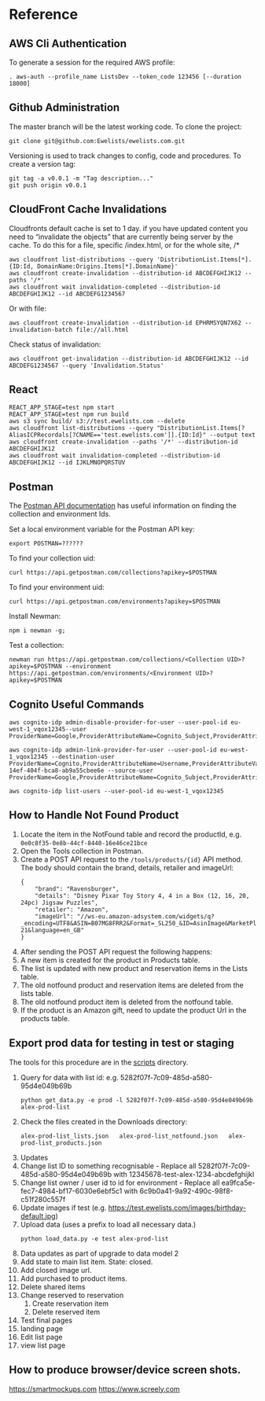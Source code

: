 # Reference
## AWS Cli Authentication
To generate a session for the required AWS profile:
```
. aws-auth --profile_name ListsDev --token_code 123456 [--duration 18000]
```

## Github Administration
The master branch will be the latest working code. To clone the project:
```
git clone git@github.com:Ewelists/ewelists.com.git
```

Versioning is used to track changes to config, code and procedures. To create a version tag:
```
git tag -a v0.0.1 -m "Tag description..."
git push origin v0.0.1
```

## CloudFront Cache Invalidations
Cloudfronts default cache is set to 1 day.  if you have updated content you need to “invalidate the objects” that are currently being server by the cache.  To do this for a file, specific /index.html, or for the whole site, /*

```
aws cloudfront list-distributions --query 'DistributionList.Items[*].{ID:Id, DomainName:Origins.Items[*].DomainName}'
aws cloudfront create-invalidation --distribution-id ABCDEFGHIJK12 --paths '/*'
aws cloudfront wait invalidation-completed --distribution-id ABCDEFGHIJK12 --id ABCDEFG1234567
```

Or with file:
```
aws cloudfront create-invalidation --distribution-id EPHRMSYQN7X62 --invalidation-batch file://all.html
```

Check status of invalidation:
```
aws cloudfront get-invalidation --distribution-id ABCDEFGHIJK12 --id ABCDEFG1234567 --query 'Invalidation.Status'
```

## React
```
REACT_APP_STAGE=test npm start
REACT_APP_STAGE=test npm run build
aws s3 sync build/ s3://test.ewelists.com --delete
aws cloudfront list-distributions --query "DistributionList.Items[?AliasICPRecordals[?CNAME=='test.ewelists.com']].{ID:Id}" --output text
aws cloudfront create-invalidation --paths '/*' --distribution-id ABCDEFGHIJK12
aws cloudfront wait invalidation-completed --distribution-id ABCDEFGHIJK12 --id IJKLMNOPQRSTUV
```

## Postman
The [Postman API documentation](https://docs.api.getpostman.com/?version=latest) has useful information on finding the collection and environment Ids.

Set a local environment variable for the Postman API key:
```
export POSTMAN=??????
```

To find your collection uid:
```
curl https://api.getpostman.com/collections?apikey=$POSTMAN
```

To find your environment uid:
```
curl https://api.getpostman.com/environments?apikey=$POSTMAN
```

Install Newman:
```
npm i newman -g;
```

Test a collection:
```
newman run https://api.getpostman.com/collections/<Collection UID>?apikey=$POSTMAN --environment https://api.getpostman.com/environments/<Environment UID>?apikey=$POSTMAN
```

## Cognito Useful Commands
```
aws cognito-idp admin-disable-provider-for-user --user-pool-id eu-west-1_vqox12345--user ProviderName=Google,ProviderAttributeName=Cognito_Subject,ProviderAttributeValue=109769169322789408080

aws cognito-idp admin-link-provider-for-user --user-pool-id eu-west-1_vqox12345 --destination-user ProviderName=Cognito,ProviderAttributeName=Username,ProviderAttributeValue=e371f5fc-14ef-404f-bca8-ab9a55cbee6e --source-user ProviderName=Google,ProviderAttributeName=Cognito_Subject,ProviderAttributeValue=109769169322789408080

aws cognito-idp list-users --user-pool-id eu-west-1_vqox12345
```

## How to Handle Not Found Product
1. Locate the item in the NotFound table and record the productId, e.g. `0e0c8f35-0e8b-44cf-8440-16e46ce21bce`
1. Open the Tools collection in Postman.
1. Create a POST API request to the `/tools/products/{id}` API method.  The body should contain the brand, details, retailer and imageUrl:
    ```
    {
        "brand": "Ravensburger",
        "details": "Disney Pixar Toy Story 4, 4 in a Box (12, 16, 20, 24pc) Jigsaw Puzzles",
        "retailer": "Amazon",
        "imageUrl": "//ws-eu.amazon-adsystem.com/widgets/q?_encoding=UTF8&ASIN=B07MG8FRR2&Format=_SL250_&ID=AsinImage&MarketPlace=GB&ServiceVersion=20070822&WS=1&tag=ewelists-21&language=en_GB"
    }
    ```
1. After sending the POST API request the following happens:
  1. A new item is created for the product in Products table.
  1. The list is updated with new product and reservation items in the Lists table.
  1. The old notfound product and reservation items are deleted from the lists table.
  1. The old notfound product item is deleted from the notfound table.
1. If the product is an Amazon gift, need to update the product Url in the products table.

## Export prod data for testing in test or staging

The tools for this procedure are in the [scripts](/scripts) directory.

1. Query for data with list id: e.g. 5282f07f-7c09-485d-a580-95d4e049b69b
    ```
    python get_data.py -e prod -l 5282f07f-7c09-485d-a580-95d4e049b69b alex-prod-list
    ```
1. Check the files created in the Downloads directory:
    ```
    alex-prod-list_lists.json   alex-prod-list_notfound.json   alex-prod-list_products.json
    ```
1. Updates
  1. Change list ID to something recognisable - Replace all 5282f07f-7c09-485d-a580-95d4e049b69b with 12345678-test-alex-1234-abcdefghijkl
  1. Change list owner / user id to id for environment - Replace all ea9fca5e-fec7-4984-bf17-6030e6ebf5c1 with 6c9b0a41-9a92-490c-98f8-c51f280c557f
  1. Update images if test (e.g. https://test.ewelists.com/images/birthday-default.jpg)
1. Upload data (uses a prefix to load all necessary data.)
    ```
    python load_data.py -e test alex-prod-list
    ```
1. Data updates as part of upgrade to data model 2
  1. Add state to main list item.  State: closed.
  1. Add closed image url.
  1. Add purchased to product items.
  1. Delete shared items
  1. Change reserved to reservation
      1. Create reservation item
      1. Delete reserved item
1. Test final pages
  1. landing page
  1. Edit list page
  1. view list page

## How to produce browser/device screen shots.
https://smartmockups.com
https://www.screely.com
